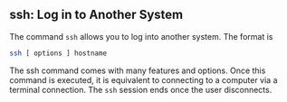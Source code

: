 ## ssh: Log in to Another System

The command `ssh` allows you to log into another system. The format is

```bash
ssh [ options ] hostname
```
The ssh command comes with many features and options. Once this command is executed, it is equivalent to connecting to a computer via a terminal connection. The `ssh` session ends once the user disconnects. 